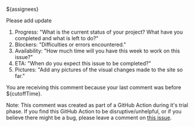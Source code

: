 ${assignees}

Please add update
1. Progress: "What is the current status of your project? What have you completed and what is left to do?"
2. Blockers: "Difficulties or errors encountered."
3. Availability: "How much time will you have this week to work on this issue?"
4. ETA: "When do you expect this issue to be completed?"
5. Pictures: "Add any pictures of the visual changes made to the site so far."

You are receiving this comment because your last comment was before ${cutoffTime}.

Note: This comment was created as part of a GitHub Action during it's trial phase. If you find this GitHub Action to be disruptive/unhelpful, or if you believe there might be a bug, please leave a comment on [this issue](https://github.com/hackforla/website/issues/2032).